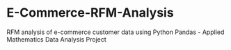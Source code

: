 # E-Commerce-RFM-Analysis
RFM analysis of e-commerce customer data using Python Pandas - Applied Mathematics Data Analysis Project
